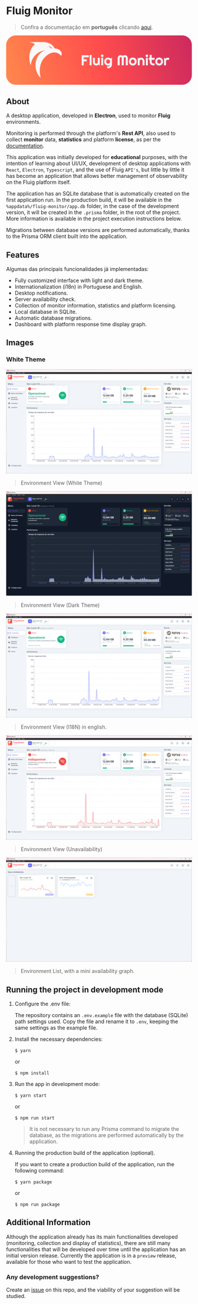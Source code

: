 # Fluig Monitor

> Confira a documentação em **português** clicando [aqui](../README.md).

![Banner](./img/banner.png)

## About

A desktop application, developed in **Electron**, used to monitor **Fluig** environments.

Monitoring is performed through the platform's **Rest API**, also used to collect **monitor** data, **statistics** and platform **license**, as per the [documentation](https://tdn.totvs.com/display/fluigeng/Platform+%7C+Platform+Services+Monitor).

This application was initially developed for **educational** purposes, with the intention of learning about UI/UX, development of desktop applications with `React`, `Electron`, `Typescript`, and the use of Fluig `API's`, but little by little it has become an application that allows better management of observability on the Fluig platform itself.

The application has an SQLite database that is automatically created on the first application run. In the production build, it will be available in the `%appdata%/fluig-monitor/app.db` folder, in the case of the development version, it will be created in the `.prisma` folder, in the root of the project. More information is available in the project execution instructions below.

Migrations between database versions are performed automatically, thanks to the Prisma ORM client built into the application.

## Features

Algumas das principais funcionalidades já implementadas:

- Fully customized interface with light and dark theme.
- Internationalization (i18n) in Portuguese and English.
- Desktop notifications.
- Server availability check.
- Collection of monitor information, statistics and platform licensing.
- Local database in SQLite.
- Automatic database migrations.
- Dashboard with platform response time display graph.

## Images

### White Theme

![Environment View (White Theme)](./img/EnvironmentView_01-White.png)

> Environment View (White Theme)

![Environment View (Dark Theme)](./img/EnvironmentView_02-Dark.png)

> Environment View (Dark Theme)

![Environment View (I18N)](./img/EnvironmentView_03-EN.png)

> Environment View (I18N) in english.

![Environment View (Unavailability)](./img/EnvironmentView04-Unavailable.png)

> Environment View (Unavailability)

![Environment List](./img/HomeView.png)

> Environment List, with a mini availability graph.

## Running the project in development mode

1. Configure the .env file:

   The repository contains an `.env.example` file with the database (SQLite) path settings used. Copy the file and rename it to `.env`, keeping the same settings as the example file.

2. Install the necessary dependencies:

   ```shell
   $ yarn
   ```

   or

   ```shell
   $ npm install
   ```

3. Run the app in development mode:

   ```shell
   $ yarn start
   ```

   or

   ```shell
   $ npm run start
   ```

   > It is not necessary to run any Prisma command to migrate the database, as the migrations are performed automatically by the application.

4. Running the production build of the application (optional).

   If you want to create a production build of the application, run the following command:

   ```shell
   $ yarn package
   ```

   or

   ```shell
   $ npm run package
   ```

## Additional Information

Although the application already has its main functionalities developed (monitoring, collection and display of statistics), there are still many functionalities that will be developed over time until the application has an initial version release.
Currently the application is in a `preview` release, available for those who want to test the application.

### Any development suggestions?

Create an [issue](https://github.com/luizf-lf/fluig-monitor/issues) on this repo, and the viability of your suggestion will be studied.

